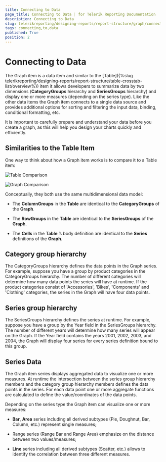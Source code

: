```yaml
---
title: Connecting to Data
page_title: Connecting to Data | for Telerik Reporting Documentation
description: Connecting to Data
slug: telerikreporting/designing-reports/report-structure/graph/connecting-to-data
tags: connecting,to,data
published: True
position: 2
---
```


# Connecting to Data



The Graph item is a data item and similar to the [Table]({%slug telerikreporting/designing-reports/report-structure/table-crosstab-list/overview%}) item it allows developers        to summarize data by two dimensions (__CategoryGroups__ hierarchy and __SeriesGroups__ hierarchy) and        display one or more measures (depending on the series type). Like the other data items the Graph item connects to a single data source and provides        additional options for sorting and filtering the input data, binding, conditional formatting, etc.

It is important to carefully prepare and understand your data before you create a graph, as this will help you design your charts quickly and        efficiently.

## Similarities to the Table Item

One way to think about how a Graph item works is to compare it to a Table item:  

  ![Table Comparison](images/DataItems/Graph/TableComparison.png)  

  ![Graph Comparison](images/DataItems/Graph/GraphComparison.png)

Conceptually, they both use the same multidimensional data model:

* The __ColumnGroups__ in the __Table__ are identical to the __CategoryGroups__ of the __Graph__.

* The __RowGroups__ in the __Table__ are identical to the __SeriesGroups__ of the __Graph__.

* The __Cells__ in the __Table__ ’s body definition are identical to the __Series__ definitions of the __Graph__.

## Category group hierarchy

The CategoryGroups hierarchy defines the data points in the Graph series. For example, suppose you have a group by product categories in the CategoryGroups hierarchy. The number of different categories will determine how many data points the series will have at runtime. If the product categories consist of 'Accessories', 'Bikes', 'Components' and 'Clothing' categories, the series in the Graph will have four data points.           

## Series group hierarchy

The SeriesGroups hierarchy defines the series at runtime. For example, suppose you have a group by the Year field in the SeriesGroups hierarchy. The number of different years will determine how many series will appear on the Graph. If the Year field contains the years 2001, 2002, 2003, and 2004, the Graph will display four series for every series definition bound to this group.           

## Series Data

The Graph item series displays aggregated data to visualize one or more measures. At runtime the intersection between the series group hierarchy members and the category group hierarchy members defines the data points in the series. For each data point one or more aggregate functions are calculated to define the value/coordinates of the data points.         

Depending on the series type the Graph item can visualize one or more measures:

* __Bar__, __Area__ series including all derived subtypes (Pie, Doughnut, Bar, Column, etc.) represent single measures;

* Range series (Range Bar and Range Area) emphasize on the distance between two values/measures;

* __Line__ series including all derived subtypes (Scatter, etc.) allows to identify the correlation between three different measures.



